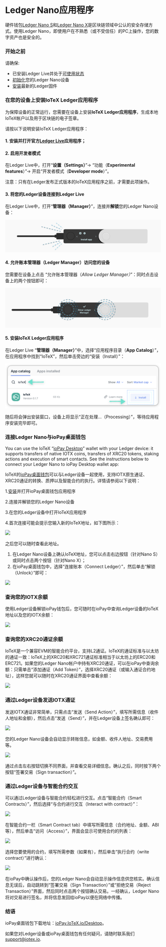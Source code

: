 # Ledger Nano应用程序

硬件钱包[Ledger Nano S](https://www.ledger.com/products/ledger-nano-s)和[Ledger Nano X](https://shop.ledger.com/pages/ledger-nano-x)是区块链领域中公认的安全存储方式。使用Ledger Nano，即使用户在不熟悉（或不受信任）的PC上操作，您的数字资产也是安全的。

### 开始之前

请确保:

* 已安装Ledger Live并处于[可使用状态](https://support.ledger.com/hc/en-us/articles/360006395233-Take-your-first-steps)
* [初始化](https://support.ledger.com/hc/en-us/articles/360000613793?docs=true)您的Ledger Nano设备
* [安装](https://support.ledger.com/hc/en-us/articles/360002731113-Update-Ledger-Nano-S-firmware?docs=true)最新的Ledger固件

### 在您的设备上安装IoTeX Ledger应用程序

为保障设备的正常运行，您需要在设备上安装**IoTeX Ledger应用程序**，生成本地IoTeX帐户以及用于区块链的电子签章。

请按以下说明安装IoTeX Ledger应用程序：

#### 1. 安装并打开官方[Ledger Live](https://www.ledger.com/ledger-live)应用程序；

#### 2. 启用开发者模式




在Ledger Live中，打开“**设置（Settings）**”→ “功能（**Experimental features**）”→ 开启“开发者模式（**Developer mode**）”。

注意：只有在Ledger发布正式版本的IoTeX应用程序之前，才需要此项操作。

#### 3. 将您的Ledger设备连接到Ledger Live

在Ledger Live中，打开“**管理器（Manager）**”，连接并**解锁**您的Ledger Nano设备：

![&#x8FDE;&#x63A5;&#x5E76;&#x89E3;&#x9501;&#x60A8;&#x7684;&#x8BBE;&#x5907;](../.gitbook/assets/image%20%2822%29.png)

#### 4. 允许账本管理器（Ledger Manager）访问您的设备


  
 您需要在设备上点击 “允许账本管理器（_Allow Ledger Manager）_”：同时点击设备上的两个按钮即可：

![&#x5141;&#x8BB8;&#x8D26;&#x672C;&#x7BA1;&#x7406;&#x5668;&#x8BBF;&#x95EE;&#x60A8;&#x7684;&#x8BBE;&#x5907;](../.gitbook/assets/image%20%284%29.png)

#### 5. 安装IoTeX Ledger应用程序
 
  在Ledger Live “**管理器（Manager）**”中，选择“应用程序目录（**App Catalog**）”，在应用程序中找到“IoTeX”，然后单击旁边的“安装（Install）”：

![&#x5728;App catalog&#x4E2D;&#x627E;&#x5230;&#x5E76;&#x5B89;&#x88C5;IoTeX App ](../.gitbook/assets/image%20%283%29.png)

随后将会弹出安装窗口，设备上将显示“正在处理…（Processing）”，等待应用程序安装完毕即可。

### 连接Ledger Nano与ioPay桌面钱包

You can use the IoTeX “[ioPay Desktop](http://iopay.iotex.io/desktop)” wallet with your Ledger device: it supports transfers of native IOTX coins, transfers of XRC20 tokens, staking actions and execution of smart contacts. See the instructions below to connect your Ledger Nano to ioPay Desktop wallet app:

IoTeX的[ioPay桌面钱包](https://iopay.iotex.io/desktop)可以与Ledger设备一起使用，支持IOTX原生通证、XRC20通证的转换、质押以及智能合约的执行。详情请参阅以下说明：
  


1.[安装](https://iopay.iotex.io/desktop)并打开ioPay桌面钱包应用程序

2.连接并解锁您的Ledger Nano设备

3.在您的Ledger设备中打开IoTeX应用程序

4.首次连接可能会提示您输入新的IoTeX地址，如下图所示：

![](https://lh3.googleusercontent.com/WvHSmtJ5vHpHluwDl-Esu19WAjsG9aC2dOkhUr_AHUZ8ad7qKV-fRYs1yk04rKiZDUoAiOzOW0QjrU-Xj6OY7ul-KlbZgArL12AyW0chXrd9NSZY68nnJYXD0C7JfVdGcrLetUgw)

之后您可以随时查看此地址。

1. 在Ledger Nano设备上确认IoTeX地址，您可以点击右边按钮（针对Nano S）或同时点击两个按钮（针对Nano X）；
2. 在ioPay桌面钱包中，选择“连接账本（Connect Ledger）”，然后单击“解锁（Unlock）”即可：

![](https://lh4.googleusercontent.com/_MFZ0ENQgKcsQovOGAWdF3b6z44zC_v2tEI6yhSkTQsNVci-1u5LZZYeNzngCTfjPYpg-WjFfOoN8ewFHPdd-7RaiAVec6SNxq72k9vN0kr4GrB7VJhf6v6A97CyIT8iKoabzM5L)

### 查询您的IOTX余额

使用Ledger设备解锁ioPay钱包后，您可随时在ioPay中查询Ledger设备的IoTeX地址以及您的IOTX余额：

![](https://lh3.googleusercontent.com/ktOGXghs6iRKY_mKRpDni0QMo5vtWyvqapj0gBomtvTm8xdPXnjgkmTfugc1tpJXLoAaGAVY-buQc5Au8lqgKWua7JGtPErOx-EPHJPlw9cmxPWeAYWfv_Z5v22njQlrnjp7WmRo)

### 查询您的XRC20通证余额

IoTeX是一个兼容EVM的智能合约平台，支持L2通证。IoTeX的通证标准与以太坊的通证一致：IoTeX上的XRC20和XRC721通证标准相当于以太坊上的ERC20和ERC721。如果您的Ledger Nano帐户中持有XRC20通证，可以在ioPay中查询余额：只需单击“添加通证（Add Token）”，选择XRC20通证（或输入通证合约地址），这样您就可以随时在XRC20通证界面中查看余额：

![](https://lh6.googleusercontent.com/-mI8jbexZQs1gbeQfQkvpTrm9_zyDTT5qLjQnBRGnOhup-tim_XhT01OXgmqAHOnyFd1_7BiIKISAS0JGJOrMObPjm_RpEIDIsIYaNH8fmq2rhaVJ1_grOXk-ntO24v0M0pCJDmq)

### 通过Ledger设备发送IOTX通证

发送IOTX通证非常简单，只需点击“发送（Send Action）”，填写所需信息（收件人地址和金额），然后点击“发送（Send）”，并在Ledger设备上签名确认即可：

![](https://lh3.googleusercontent.com/wk5XRIodJJQyMhGHo6PYTw_vouR5EmQMv_bLyYUPeqEFislfyUw__V6Ue52EjMnXGjTD0oPPRW1dO5mtaszk5MoMDVqfc70Jjs6itkoGxThKkQO27kgXsdrNG-Uqi0mJUmJ0cLUp)

您的Ledger Nano设备会自动显示转账信息，如金额、收件人地址、交易费用等。

![](https://lh6.googleusercontent.com/nt1oFG2VAPFBmxTg1dtDwk4Y9K6Hh0YicDdD7C8_GnABKX0oPGTP1rfqZ7MXC7Uq9tKgVSZgAllWo-Z_2FF9F1-ANn0YtKSu983QzOTSyHtzlJpd6AI0f6YEIvSk7eaxfQ4hFR40)

通过点击左右按钮切换不同界面，并查看交易详细信息。确认之后，同时按下两个按钮“签署交易（Sign transaction）”。

### 通过Ledger设备与智能合约交互

可以通过Ledger设备与智能合约轻松进行交互。点击“智能合约（Smart Contracts）”，然后选择“与合约进行交互（Interact with contract）”：

![](https://lh5.googleusercontent.com/qV1wKEPxiJLT47AXP74RE1SiJmgRlzN5w2iPalh7cxg8Pb-KidxM4CcpafUY2v7-hMJBRyfrZVxr2aKoYjgdUFJDFtX2YCb2JX17y9M3TKVUzlke7ZFyNVw-CB3yD0WodEv_BWQz)

在智能合约一栏（Smart Contract tab）中填写所需信息（合约地址、金额、ABI等），然后单击“访问（Access）”，界面会显示可使用合约的列表：

![](https://lh5.googleusercontent.com/23VXvjTl4RKGRZsu88IB_QlFgI6hE_t60qgnVTdSn8bdEMSrle9PdlyE6E8N4cb19JH_DNYAsCQ5LUXAOn40v0q5c3e40Ie8i20zbgrV6Mv6N5JYbLKrTqsNWsTUcGm2_19XGCY_)

选择您要使用的合约，填写所需参数（如果有），然后单击“执行合约（write contract）”进行确认：

![](https://lh3.googleusercontent.com/10weokz7PpI1hAwJ4ZPldScyJktmrp6HP-Is8y2AE3s2gAh7cV8OS0vxVhgL0_FIafejsBv3T8bS_yILFBTesDG2Sw3TbUYDtxRKh76HAfa_JSxj4krWM11OLzFBO2leZJlO2BW6)

在ioPay中确认操作后，您的Ledger Nano会自动显示操作信息供您核实。确认信息无误后，自动跳转到“签署交易（Sign Transaction）”或“拒绝交易（Reject Transaction）”界面，然后同时点击两个按钮确认交易。一经确认，Ledger Nano将对交易进行签名，并将信息发回给ioPay以便在网络中传播。

### 结语

 ioPay桌面钱包下载地址：[ioPay.IoTeX.io/Desktop](https://iopay-wallet.iotex.io/)。

如果您对Ledger设备或ioPay桌面钱包有任何疑问，请随时联系我们[support@iotex.io](mailto:support.iotex.io).

